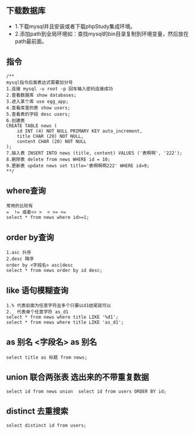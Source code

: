 ## 下载数据库
- 1.下载mysql并且安装或者下载phpStudy集成环境。
- 2.添加path到全局环境如：查找mysql的bin目录复制到环境变量，然后放在path最前面。

## 指令
~~~
/**
mysql指令后面表达式需要加分号
1.连接 mysql -u root -p 回车输入密码连接成功
2.查看数据库 show databases;
3.进入某个库 use egg_app;
4.查看库里的表 show users;
5.查看表的字段 desc users;
6.创建表 
CREATE TABLE news (
	id INT (4) NOT NULL PRIMARY KEY auto_increment,
	title CHAR (20) NOT NULL,
	content CHAR (20) NOT NULL
);
7.插入表 INSERT INTO news (title, content) VALUES ('表啊啊', '222');
8.删除表 delete from news WHERE id = 10;
9.更新表 update news set title='表啊啊啊222' WHERE id=9;
**/
~~~
## where查询
~~~
常用的比较有
=  != 或者<> >  < >= <=
select * from news where id>=1;
~~~

## order by查询
~~~
1.asc 升序
2.desc 降序
order by <字段名> asc|desc
select * from news order by id desc;
~~~
## like 语句模糊查询
~~~
1.% 代表前面为任意字符且多个只要以d1结尾就可以
2._ 代表单个任意字符 as_d1
select * from news where title LIKE '%d1';
select * from news where title LIKE 'as_d1';
~~~

## as 别名 <字段名> as 别名
~~~
select title as 标题 from news;
~~~

## union 联合两张表 选出来的不带重复数据
~~~
select id from news union  select id from users ORDER BY id;
~~~
## distinct 去重搜索
~~~
select distinct id from users;
~~~